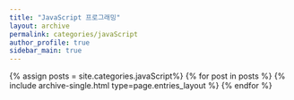 ```yaml
---
title: "JavaScript 프로그래밍"
layout: archive
permalink: categories/javaScript
author_profile: true
sidebar_main: true
---
```




{% assign posts = site.categories.javaScript%}
{% for post in posts %} {% include archive-single.html type=page.entries_layout %} {% endfor %}

